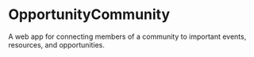 # OpportunityCommunity
A web app for connecting members of a community to important events, resources, and opportunities.
